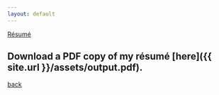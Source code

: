 ```yaml
---
layout: default
---
```


[Résumé](assets/output.pdf "UririRésumé PDF")
## Download a PDF copy of my résumé [here]({{ site.url }}/assets/output.pdf).

[back](./)
